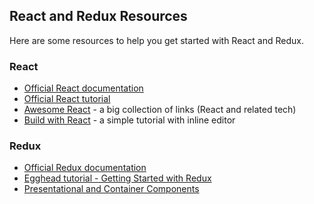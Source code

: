 <section>

## React and Redux Resources

Here are some resources to help you get started with React and Redux.

### React

*   [Official React documentation](https://facebook.github.io/react/docs/hello-world.html)
*   [Official React tutorial](https://facebook.github.io/react/tutorial/tutorial.html)
*   [Awesome React](https://github.com/enaqx/awesome-react) - a big collection of links (React and related tech)
*   [Build with React](http://buildwithreact.com/tutorial) - a simple tutorial with inline editor

### Redux

*   [Official Redux documentation](http://redux.js.org/)
*   [Egghead tutorial - Getting Started with Redux](https://egghead.io/courses/getting-started-with-redux)
*   [Presentational and Container Components](https://medium.com/@dan_abramov/smart-and-dumb-components-7ca2f9a7c7d0#.6j9fz9g5j)


</section>
